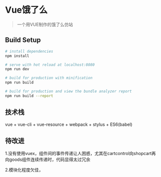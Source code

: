 # Vue饿了么

> 一个用VUE制作的饿了么仿站

## Build Setup

``` bash
# install dependencies
npm install

# serve with hot reload at localhost:8080
npm run dev

# build for production with minification
npm run build

# build for production and view the bundle analyzer report
npm run build --report
```

## 技术栈

vue + vue-cli + vue-resource + webpack + stylus + ES6(babel)

## 待改进

1.没有使用vuex，组件间的事件传递让人困惑，尤其在cartcontrol向shopcart再向goods组件连续传递时，代码显得太过冗余

2.模块化程度欠佳，


